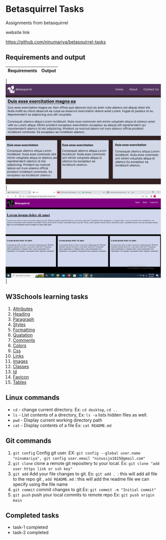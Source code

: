 # Betasquirrel Tasks

Assignments from betasquirrel

website link

https://github.com/ninumariya/betasquirrel-tasks

## Requirements and output

| Requirements | Output |
| ------------ | ------ |

| ![Task 1](images/requirement/task-1-requirements.jpg) | ![Task 1](images/output/task-1-output.png) |

## W3Schools learning tasks

1. [Attributes](https://www.w3schools.com/html/html_attributes.asp)
2. [Heading](https://www.w3schools.com/html/html_headings.asp)
3. [Paragraph](https://www.w3schools.com/html/html_paragraphs.asp)
4. [Styles](https://www.w3schools.com/html/html_styles.asp)
5. [Formatting](https://www.w3schools.com/html/html_formatting.asp)
6. [Quatation](https://www.w3schools.com/html/html_quotation_elements.asp)
7. [Comments](https://www.w3schools.com/html/html_comments.asp)
8. [Colors](https://www.w3schools.com/html/html_colors.asp)
9. [Css](https://www.w3schools.com/html/html_css.asp)
10. [Links](https://www.w3schools.com/html/html_links.asp)
11. [Images](https://www.w3schools.com/html/html_images.asp)
12. [Classes](https://www.w3schools.com/html/html_classes.asp)
13. [Id](https://www.w3schools.com/html/html_id.asp)
14. [Favicon](https://www.w3schools.com/html/html_favicon.asp)
15. [Tables](https://www.w3schools.com/html/html_tables.asp)

## Linux commands

- `cd` - change current directory. Ex: `cd desktop`, `cd ..`
- `ls` - List contents of a directory, Ex: `ls -a` lists hidden files as well.
- `pwd` - Display current working directory path
- `cat` - Display contents of a file Ex: `cat README.md`

## Git commands

1. `git config` Config git user. EX: `git config --global user.name "ninumariya", git config user.email "ninusijo1825@gmail.com"`
2. `git clone` clone a remote git repositery to your local. Ex: `git clone "add user https link or ssh key"`
3. `git add` Add your file changes to git. Ex: `git add . `: this will add all file to the repo git ,
   `add README.md` : this will add the readme file we can specify using the file name
4. `git commit` commit changes to git.Ex: `git commit -m "Initial commit"`
5. `git push` push your local commits to remote repo Ex: `git push origin main`

## Completed tasks

- task-1 completed
- task-2 completed
